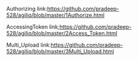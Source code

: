 Authorizing link:https://github.com/pradeep-528/agiliq/blob/master/1Authorize.html


AccessingToken link;https://github.com/pradeep-528/agiliq/blob/master/2Access_Token.html


Multi_Upload link:https://github.com/pradeep-528/agiliq/blob/master/3Multi_Upload.html
